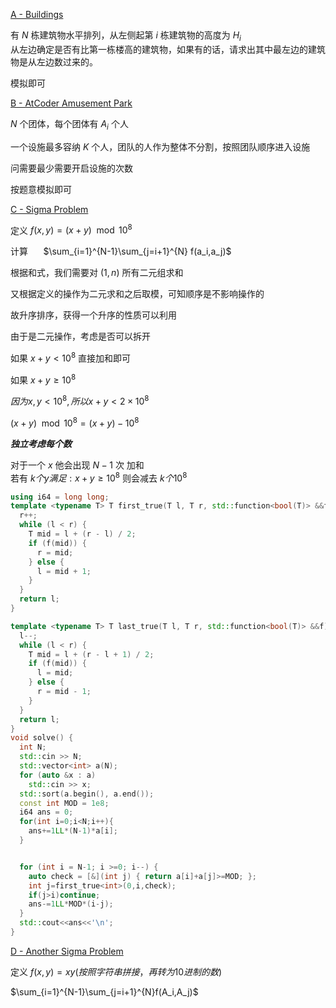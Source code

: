 [A - Buildings](https://atcoder.jp/contests/abc353/tasks/abc353_a)

有 $N$ 栋建筑物水平排列，从左侧起第 $i$ 栋建筑物的高度为 $H_i$  
​
从左边确定是否有比第一栋楼高的建筑物，如果有的话，请求出其中最左边的建筑物是从左边数过来的。

模拟即可

[B - AtCoder Amusement Park](https://atcoder.jp/contests/abc353/tasks/abc353_b)

$N$ 个团体，每个团体有 $A_i$ 个人  

一个设施最多容纳 $K$ 个人，团队的人作为整体不分割，按照团队顺序进入设施    

问需要最少需要开启设施的次数  

按题意模拟即可  

[C - Sigma Problem](https://atcoder.jp/contests/abc353/tasks/abc353_c)  

定义 $f(x,y)=(x+y)\mod 10^8$  

计算 $\quad$  $\sum_{i=1}^{N-1}\sum_{j=i+1}^{N} f(a_i,a_j)$  

根据和式，我们需要对 $(1,n)$ 所有二元组求和  

又根据定义的操作为二元求和之后取模，可知顺序是不影响操作的  

故升序排序，获得一个升序的性质可以利用  

由于是二元操作，考虑是否可以拆开  

如果 $x+y < 10^8$ 直接加和即可  

如果 $x+y \ge 10^8$   

$因为 x,y < 10^8 ,所以 x+y < 2\times 10^8$

$(x+y) \mod 10^8 = (x+y)-10^8$

***独立考虑每个数***

对于一个 $x$ 他会出现 $N-1$ 次 加和  
若有 $k 个 y 满足:x+y\ge 10^8$ 则会减去 $k个 10^8$  

```cpp
using i64 = long long;
template <typename T> T first_true(T l, T r, std::function<bool(T)> &&f) {
  r++;
  while (l < r) {
    T mid = l + (r - l) / 2;
    if (f(mid)) {
      r = mid;
    } else {
      l = mid + 1;
    }
  }
  return l;
}

template <typename T> T last_true(T l, T r, std::function<bool(T)> &&f) {
  l--;
  while (l < r) {
    T mid = l + (r - l + 1) / 2;
    if (f(mid)) {
      l = mid;
    } else {
      r = mid - 1;
    }
  }
  return l;
}
void solve() {
  int N;
  std::cin >> N;
  std::vector<int> a(N);
  for (auto &x : a)
    std::cin >> x;
  std::sort(a.begin(), a.end());
  const int MOD = 1e8;
  i64 ans = 0;
  for(int i=0;i<N;i++){
    ans+=1LL*(N-1)*a[i];
  }


  for (int i = N-1; i >=0; i--) {
    auto check = [&](int j) { return a[i]+a[j]>=MOD; };
    int j=first_true<int>(0,i,check);
    if(j>i)continue;
    ans-=1LL*MOD*(i-j);
  }
  std::cout<<ans<<'\n';
}
```

[D - Another Sigma Problem](https://atcoder.jp/contests/abc353/tasks/abc353_d)

定义 $f(x,y)=xy (按照字符串拼接，再转为10进制的数)$  

$\sum_{i=1}^{N-1}\sum_{j=i+1}^{N}f(A_i,A_j)$  

